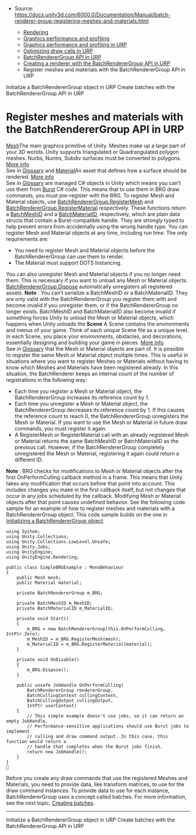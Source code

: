 * Source: https://docs.unity3d.com/6000.0/Documentation/Manual/batch-renderer-group-registering-meshes-and-materials.html

  * [Rendering](https://docs.unity3d.com/6000.0/Documentation/Manual/rendering-and-post-processing.html)
  * [Graphics performance and profiling](https://docs.unity3d.com/6000.0/Documentation/Manual/graphics-performance-profiling.html)
  * [Graphics performance and profiling in URP](https://docs.unity3d.com/6000.0/Documentation/Manual/graphics-performance-and-profiling-in-urp.html)
  * [Optimizing draw calls in URP](https://docs.unity3d.com/6000.0/Documentation/Manual/reduce-draw-calls-landing-urp.html)
  * [BatchRendererGroup API in URP](https://docs.unity3d.com/6000.0/Documentation/Manual/batch-renderer-group.html)
  * [Creating a renderer with the BatchRendererGroup API in URP](https://docs.unity3d.com/6000.0/Documentation/Manual/batch-renderer-group-creating-a-renderer.html)
  * Register meshes and materials with the BatchRendererGroup API in URP


[](https://docs.unity3d.com/6000.0/Documentation/Manual/batch-renderer-group-initializing.html)
Initialize a BatchRendererGroup object in URP
[](https://docs.unity3d.com/6000.0/Documentation/Manual/batch-renderer-group-creating-batches.html)
Create batches with the BatchRendererGroup API in URP
# Register meshes and materials with the BatchRendererGroup API in URP
[Mesh](https://docs.unity3d.com/6000.0/Documentation/ScriptReference/Mesh.html)The main graphics primitive of Unity. Meshes make up a large part of your 3D worlds. Unity supports triangulated or Quadrangulated polygon meshes. Nurbs, Nurms, Subdiv surfaces must be converted to polygons. [More info](https://docs.unity3d.com/6000.0/Documentation/Manual/mesh.html)  
See in [Glossary](https://docs.unity3d.com/6000.0/Documentation/Manual/Glossary.html#Mesh) and [Material](https://docs.unity3d.com/6000.0/Documentation/ScriptReference/Material.html)An asset that defines how a surface should be rendered. [More info](https://docs.unity3d.com/6000.0/Documentation/Manual/class-Material.html)  
See in [Glossary](https://docs.unity3d.com/6000.0/Documentation/Manual/Glossary.html#Material) are managed C# objects in Unity which means you can’t use them from [Burst](https://docs.unity3d.com/Packages/com.unity.burst@latest) C# code. This means that to use them in BRG draw commands, you must pre-register with the BRG.
To register Mesh and Material objects, use [BatchRendererGroup.RegisterMesh](https://docs.unity3d.com/6000.0/Documentation/ScriptReference/Rendering.BatchRendererGroup.RegisterMesh.html) and [BatchRendererGroup.RegisterMaterial](https://docs.unity3d.com/6000.0/Documentation/ScriptReference/Rendering.BatchRendererGroup.RegisterMaterial.html) respectively. These functions return a [BatchMeshID](https://docs.unity3d.com/6000.0/Documentation/ScriptReference/Rendering.BatchMeshID.html) and a [BatchMaterialID](https://docs.unity3d.com/6000.0/Documentation/ScriptReference/Rendering.BatchMaterialID.html), respectively, which are plain data structs that contain a Burst-compatible handle. They are strongly typed to help prevent errors from accidentally using the wrong handle type.
You can register Mesh and Material objects at any time, including run time. The only requirements are:
  * You need to register Mesh and Material objects before the BatchRendererGroup can use them to render.
  * The Material must support DOTS Instancing.


You can also unregister Mesh and Material objects if you no longer need them. This is necessary if you want to unload any Mesh or Material objects. [BatchRendererGroup.Dispose](https://docs.unity3d.com/6000.0/Documentation/ScriptReference/Rendering.BatchRendererGroup.Dispose.html) automatically unregisters all registered assets.
**Note** : You can’t serialize a BatchMeshID or a BatchMaterialID. They are only valid with the BatchRendererGroup you register them with and become invalid if you unregister them, or if the BatchRendererGroup no longer exists. BatchMeshID and BatchMaterialID also become invalid if something forces Unity to unload the Mesh or Material objects, which happens when Unity unloads the **Scene** A Scene contains the environments and menus of your game. Think of each unique Scene file as a unique level. In each Scene, you place your environments, obstacles, and decorations, essentially designing and building your game in pieces. [More info](https://docs.unity3d.com/6000.0/Documentation/Manual/CreatingScenes.html)  
See in [Glossary](https://docs.unity3d.com/6000.0/Documentation/Manual/Glossary.html#Scene) that the Mesh or Material objects are part of.
It is possible to register the same Mesh or Material object multiple times. This is useful in situations where you want to register Meshes or Materials without having to know which Meshes and Materials have been registered already. In this situation, the BatchRenderer keeps an internal count of the number of registrations in the following way:
  * Each time you register a Mesh or Material object, the BatchRendererGroup increases its reference count by 1.
  * Each time you unregister a Mesh or Material object, the BatchRendererGroup decreases its reference count by 1. If this causes the reference count to reach 0, the BatchRendererGroup unregisters the Mesh or Material. If you want to use the Mesh or Material in future draw commands, you must register it again.
  * A RegisterMesh or RegisterMaterial call with an already registered Mesh or Material returns the same BatchMeshID or BatchMaterialID as the previous call. However, if the BatchRendererGroup completely unregistered the Mesh or Material, registering it again could return a different ID.


**Note** : BRG checks for modifications to Mesh or Material objects after the first OnPerformCulling callback method in a frame. This means that Unity takes any modification that occurs before that point into account. This includes changes you make in the first callback itself, but not changes that occur in any jobs scheduled by the callback. Modifying Mesh or Material objects after that point causes undefined behavior.
See the following code sample for an example of how to register meshes and materials with a BatchRendererGroup object. This code sample builds on the one in [Initializing a BatchRendererGroup object](https://docs.unity3d.com/6000.0/Documentation/Manual/batch-renderer-group-initializing.html).
```
using System;
using Unity.Collections;
using Unity.Collections.LowLevel.Unsafe;
using Unity.Jobs;
using UnityEngine;
using UnityEngine.Rendering;

public class SimpleBRGExample : MonoBehaviour
{
    public Mesh mesh;
    public Material material;

    private BatchRendererGroup m_BRG;

    private BatchMeshID m_MeshID;
    private BatchMaterialID m_MaterialID;

    private void Start()
    {
        m_BRG = new BatchRendererGroup(this.OnPerformCulling, IntPtr.Zero);
        m_MeshID = m_BRG.RegisterMesh(mesh);
        m_MaterialID = m_BRG.RegisterMaterial(material);
    }

    private void OnDisable()
    {
        m_BRG.Dispose();
    }

    public unsafe JobHandle OnPerformCulling(
        BatchRendererGroup rendererGroup,
        BatchCullingContext cullingContext,
        BatchCullingOutput cullingOutput,
        IntPtr userContext)
    {
        // This simple example doesn't use jobs, so it can return an empty JobHandle.
        // Performance-sensitive applications should use Burst jobs to implement
        // culling and draw command output. In this case, this function would return a
        // handle that completes when the Burst jobs finish.
        return new JobHandle();
    }
}

```

Before you create any draw commands that use the registered Meshes and Materials, you need to provide data, like transform matrices, to use for the draw command instances. To provide data to use for each instance, BatchRendererGroup uses a concept called batches. For more information, see the next topic, [Creating batches](https://docs.unity3d.com/6000.0/Documentation/Manual/batch-renderer-group-creating-batches.html).
* * *
[](https://docs.unity3d.com/6000.0/Documentation/Manual/batch-renderer-group-initializing.html)
Initialize a BatchRendererGroup object in URP
[](https://docs.unity3d.com/6000.0/Documentation/Manual/batch-renderer-group-creating-batches.html)
Create batches with the BatchRendererGroup API in URP
